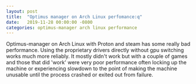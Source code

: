 ```yaml
---
layout: post
title:  "Optimus manager on Arch Linux perfomance:q"
date:   2019-11-28 00:00:00 -0800
categories: optimus-manager arch linux performance
---
```

Optimus-manager on Arch Linux with Proton and steam has some really bad performance. Using the proprietary drivers directly without gpu switching works much more reliably. It mostly didn't work but with a couple of games and those that did 'work' were very poor performance often locking up the machine or experiencing slowdown to the point of making the machine unusable until the process crashed or exited out from failure.


